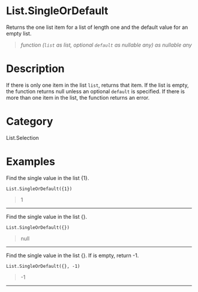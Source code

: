 # List.SingleOrDefault
Returns the one list item for a list of length one and the default value for an empty list.
> _function (<code>list</code> as list, optional <code>default</code> as nullable any) as nullable any_

# Description 
If there is only one item in the list <code>list</code>, returns that item. 
    If the list is empty, the function returns null unless an optional <code>default</code> is specified. If there is more than one item in the list, the function returns an error.
# Category 
List.Selection
# Examples 
Find the single value in the list {1}.
```
List.SingleOrDefault({1})
```
> 1
***
Find the single value in the list {}.
```
List.SingleOrDefault({})
```
> null
***
Find the single value in the list {}. If is empty, return -1.
```
List.SingleOrDefault({}, -1)
```
> -1
***
